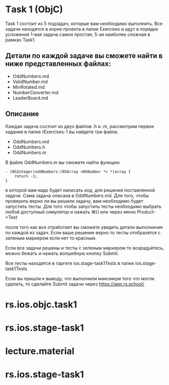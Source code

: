 # Тask 1 (ObjC)
Task 1 состоит из 5 подзадач, которые вам необходимо выполнить. 
Все задачи находятся в корне проекта в папке Exercises и идут в порядке усложения 
1-вая задача самоя простая, 5-ая наиболее сложная в рамках Task1.

## Детали по каждой задаче вы сможете найти в ниже представленных файлах:
  - OddNumbers.md
  - ValidNumber.md
  - MinRotated.md
  - NumberConverter.md
  - LeaderBoard.md

## Описание 
Каждая задача состоит из двух файлов .h и .m, рассмотрим первое задание
в папке /Exercises-1 вы найдете три файла:
- OddNumbers.md
- OddNumbers.h
- OddNumbers.m

В файле OddNumbers.m вы сможете найти функцию 
```
- (NSInteger)oddNumbers:(NSArray <NSNumber *> *)array {
    return -1;
}
```
 в которой вам надо будет написать код, для решения поставленной задачи. 
 Сама задача описана в OddNumbers.md. Для того, чтобы проверить верно ли вы решили 
 задачу, вам необходимо будет запустить тесты. Для того чтобы запустить тесты необходимо 
 выбрать любой доступный симулятор и нажать ⌘U или через меню Product->Test

после того как все отработает вы сможете увидеть детали выполнения по каждой из задач. 
Если ваше решение верно то тесты отобразятся с зеленым маркером если нет то красным. 

Если все задачи решены и тесты с зеленым маркером то возрадуйтесь, можно бежать и нажать волшебную кнопку Submit.

Все тесты находятся в таргете ios.stage-task1Tests в папке ios.stage-task1Tests

Если вы пришли к выводу, что выполнили максимум того что могли сделать, то сделайте Submit задачи через 
https://app.rs.school/
# rs.ios.objc.task1
# rs.ios.stage-task1
# lecture.material
# rs.ios.stage-task1
